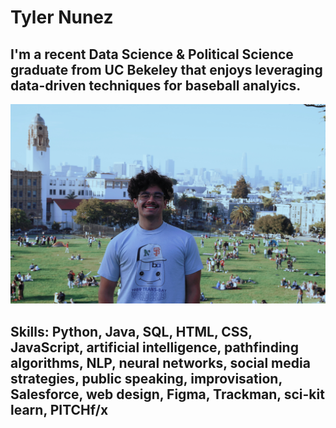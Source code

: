 # Tyler Nunez
## I'm a recent Data Science & Political Science graduate from UC Bekeley that enjoys leveraging data-driven techniques for baseball analyics.
![alt text](avatar.jpg)
## Skills: Python, Java, SQL, HTML, CSS, JavaScript, artificial intelligence, pathfinding algorithms, NLP, neural networks, social media strategies, public speaking, improvisation, Salesforce, web design, Figma, Trackman, sci-kit learn, PITCHf/x

